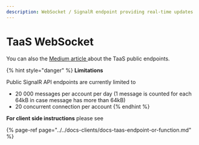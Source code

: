 ```yaml
---
description: WebSocket / SignalR endpoint providing real-time updates
---
```


# TaaS WebSocket

You can also the [Medium article ](https://medium.com/tezoslive/public-tezos-signalr-websocket-endpoint-available-on-tezoslive-io-28e0dcfcc8f)about the TaaS public endpoints.

{% hint style="danger" %}
**Limitations**

Public SignalR API endpoints are currently limited to

* 20 000 messages per account per day  \(1 message is counted for each 64kB in case message has more than 64kB\)
* 20 concurrent connection per account
{% endhint %}

**For client side instructions** please see

{% page-ref page="../../docs-clients/docs-taas-endpoint-or-function.md" %}



